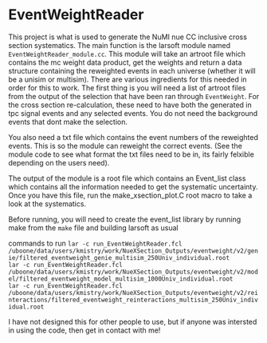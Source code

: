 # EventWeightReader

This project is what is used to generate the NuMI nue CC inclusive cross section systematics. The main function is the larsoft module named `EventWeightReader_module.cc`. This module will take an artroot file which contains the mc weight data product, get the weights and return a data structure containing the reweighted events in each universe (whether it will be a unisim or multisim). There are various ingredients for this needed in order for this to work. The first thing is you will need a list of artroot files from the output of the selection that have been ran through `EventWeight`. For the cross section re-calculation, these need to have both the generated in tpc signal events and any selected events. You do not need the background events that dont make the selection. 

You also need a txt file which contains the event numbers of the reweighted events. This is so the module can reweight the correct events. (See the module code to see what format the txt files need to be in, its fairly felxible depending on the users need). 

The output of the module is a root file which contains an Event_list class which contains all the information needed to get the systematic uncertainty. Once you have this file, run the make_xsection_plot.C root macro to take a look at the systematics. 
  
Before running, you will need to create the event_list library by running make from the `make` file and building larsoft as usual  

commands to run
`lar -c run_EventWeightReader.fcl /uboone/data/users/kmistry/work/NueXSection_Outputs/eventweight/v2/genie/filtered_eventweight_genie_multisim_250Univ_individual.root`   
`lar -c run_EventWeightReader.fcl /uboone/data/users/kmistry/work/NueXSection_Outputs/eventweight/v2/model/filtered_eventweight_model_multisim_1000Univ_individual.root `   
`lar -c run_EventWeightReader.fcl /uboone/data/users/kmistry/work/NueXSection_Outputs/eventweight/v2/reinteractions/filtered_eventweight_reinteractions_multisim_250Univ_individual.root`  


I have not designed this for other people to use, but if anyone was intersted in using the code, then get in contact with me!
